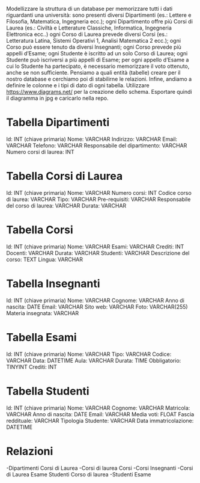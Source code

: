 Modellizzare la struttura di un database per memorizzare tutti i dati riguardanti una università:
sono presenti diversi Dipartimenti (es.: Lettere e Filosofia, Matematica, Ingegneria ecc.);
ogni Dipartimento offre più Corsi di Laurea (es.: Civiltà e Letterature Classiche, Informatica, Ingegneria Elettronica ecc..)
ogni Corso di Laurea prevede diversi Corsi (es.: Letteratura Latina, Sistemi Operativi 1, Analisi Matematica 2 ecc.);
ogni Corso può essere tenuto da diversi Insegnanti;
ogni Corso prevede più appelli d’Esame;
ogni Studente è iscritto ad un solo Corso di Laurea;
ogni Studente può iscriversi a più appelli di Esame;
per ogni appello d’Esame a cui lo Studente ha partecipato, è necessario memorizzare il voto ottenuto, anche se non sufficiente. Pensiamo a quali entità (tabelle) creare per il nostro database e cerchiamo poi di stabilirne le relazioni. Infine, andiamo a definire le colonne e i tipi di dato di ogni tabella.
Utilizzare https://www.diagrams.net/ per la creazione dello schema. Esportare quindi il diagramma in jpg e caricarlo nella repo.



# Tabella Dipartimenti
Id: INT (chiave primaria)
Nome: VARCHAR
Indirizzo: VARCHAR
Email: VARCHAR
Telefono: VARCHAR
Responsabile del dipartimento: VARCHAR
Numero corsi di laurea: INT


# Tabella Corsi di Laurea
Id: INT (chiave primaria)
Nome: VARCHAR
Numero corsi: INT
Codice corso di laurea: VARCHAR
Tipo: VARCHAR
Pre-requisiti: VARCHAR
Responsabile del corso di laurea: VARCHAR
Durata: VARCHAR


# Tabella Corsi
Id: INT (chiave primaria)
Nome: VARCHAR
Esami: VARCHAR
Crediti: INT
Docenti: VARCHAR
Durata: VARCHAR
Studenti: VARCHAR
Descrizione del corso: TEXT
Lingua: VARCHAR

# Tabella Insegnanti
Id: INT (chiave primaria)
Nome: VARCHAR
Cognome: VARCHAR
Anno di nascita: DATE
Email: VARCHAR
Sito web: VARCHAR
Foto: VARCHAR(255)
Materia insegnata: VARCHAR


# Tabella Esami
Id: INT (chiave primaria)
Nome: VARCHAR
Tipo: VARCHAR
Codice: VARCHAR
Data: DATETIME
Aula: VARCHAR
Durata: TIME
Obbligatorio: TINYINT
Crediti: INT

# Tabella Studenti
Id: INT (chiave primaria)
Nome: VARCHAR
Cognome: VARCHAR
Matricola: VARCHAR
Anno di nascita: DATE
Email: VARCHAR
Media voti: FLOAT
Fascia reddituale: VARCHAR
Tipologia Studente: VARCHAR
Data immatricolazione: DATETIME

# Relazioni
-Dipartimenti <OneToMany> Corsi di Laurea
-Corsi di laurea <ManyToMany> Corsi
-Corsi <ManyToMany> Insegnanti
-Corsi di Laurea <ManyToMany> Esame
Studenti <ManyToMany> Corso di laurea 
-Studenti <ManyToMany> Esame

